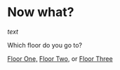 # Now what?

*text*

Which floor do you go to?

[Floor One,](what-next.md) [Floor Two,](../what-room.md) or [Floor Three](bad-end-one.md)